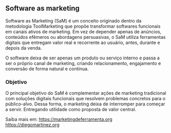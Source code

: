 ## Software as marketing

Software as Marketing (SaM) é um conceito originado dentro da metodologia ToolMarketing que propõe transformar softwares funcionais em canais ativos de marketing.
Em vez de depender apenas de anúncios, conteúdos efêmeros ou abordagens persuasivas, o SaM utiliza ferramentas digitais que entregam valor real e recorrente ao usuário, antes, durante e depois da venda.

O software deixa de ser apenas um produto ou serviço interno e passa a ser o próprio canal de marketing, criando relacionamento, engajamento e conversão de forma natural e contínua.

### Objetivo
O principal objetivo do SaM é complementar ações de marketing tradicional com soluções digitais funcionais que resolvem problemas concretos para o público-alvo.
Dessa forma, o marketing deixa de interromper para começar a servir. Entregando utilidade como proposta de valor central.

Saiba mais em:
https://marketingdeferramenta.org 
https://diegomartinez.org
